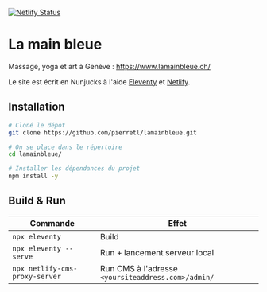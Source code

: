 [![Netlify Status](https://api.netlify.com/api/v1/badges/18cecec5-3b70-442a-b28a-f300e48c8753/deploy-status)](https://app.netlify.com/sites/lamainbleue/deploys)

# La main bleue

Massage, yoga et art à Genève : https://www.lamainbleue.ch/

Le site est écrit en Nunjucks à l'aide [Eleventy](https://github.com/11ty/eleventy) et [Netlify](https://app.netlify.com/).

## Installation

```bash
# Cloné le dépot
git clone https://github.com/pierretl/lamainbleue.git

# On se place dans le répertoire
cd lamainbleue/

# Installer les dépendances du projet
npm install -y
```

## Build & Run

|Commande|Effet|
|--------|-----|
|`npx eleventy`|Build|
|`npx eleventy --serve`|Run + lancement serveur local|
|`npx netlify-cms-proxy-server`|Run CMS à l'adresse `<yoursiteaddress.com>/admin/`|